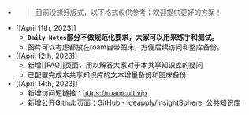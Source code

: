- > 目前没想好版式，以下格式仅供参考；欢迎提供更好的方案！
- [[April 11th, 2023]]
    - __`Daily Notes`部分不做规范化要求，大家可以用来练手和测试。__
    - 图片可以考虑都放在roam自带图床，方便后续访问和整库备份。
- [[April 12th, 2023]]
    - 新增[[FAQ]]页面，用以解答大家对于本共享知识库的疑问
    - 已配置完成本共享知识库的文本增量备份和图床备份
- [[April 14th, 2023]]
    - 新增访问短链接：https://roamcult.vip
    - 新增公开Github页面：[GitHub - ideapply/InsightSphere: 公共知识库](https://github.com/ideapply/InsightSphere)
